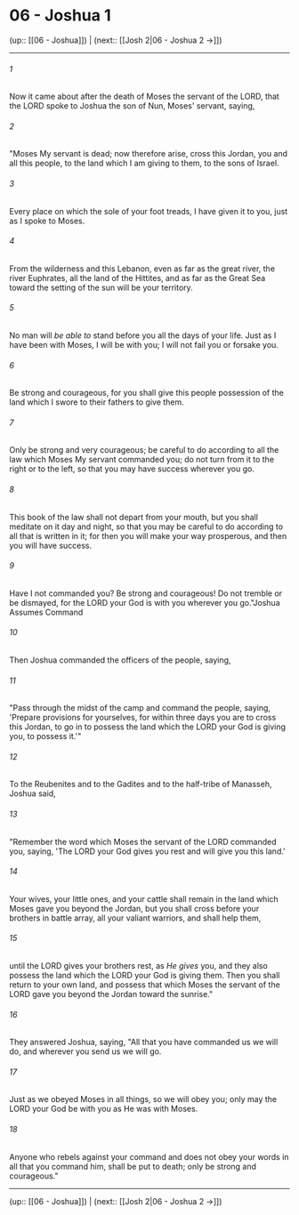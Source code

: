 # 06 - Joshua 1

(up:: [[06 - Joshua]]) | (next:: [[Josh 2|06 - Joshua 2 →]])

***


###### 1 
Now it came about after the death of Moses the servant of the LORD, that the LORD spoke to Joshua the son of Nun, Moses' servant, saying, 

###### 2 
"Moses My servant is dead; now therefore arise, cross this Jordan, you and all this people, to the land which I am giving to them, to the sons of Israel. 

###### 3 
Every place on which the sole of your foot treads, I have given it to you, just as I spoke to Moses. 

###### 4 
From the wilderness and this Lebanon, even as far as the great river, the river Euphrates, all the land of the Hittites, and as far as the Great Sea toward the setting of the sun will be your territory. 

###### 5 
No man will _be able to_ stand before you all the days of your life. Just as I have been with Moses, I will be with you; I will not fail you or forsake you. 

###### 6 
Be strong and courageous, for you shall give this people possession of the land which I swore to their fathers to give them. 

###### 7 
Only be strong and very courageous; be careful to do according to all the law which Moses My servant commanded you; do not turn from it to the right or to the left, so that you may have success wherever you go. 

###### 8 
This book of the law shall not depart from your mouth, but you shall meditate on it day and night, so that you may be careful to do according to all that is written in it; for then you will make your way prosperous, and then you will have success. 

###### 9 
Have I not commanded you? Be strong and courageous! Do not tremble or be dismayed, for the LORD your God is with you wherever you go."Joshua Assumes Command 

###### 10 
Then Joshua commanded the officers of the people, saying, 

###### 11 
"Pass through the midst of the camp and command the people, saying, 'Prepare provisions for yourselves, for within three days you are to cross this Jordan, to go in to possess the land which the LORD your God is giving you, to possess it.'" 

###### 12 
To the Reubenites and to the Gadites and to the half-tribe of Manasseh, Joshua said, 

###### 13 
"Remember the word which Moses the servant of the LORD commanded you, saying, 'The LORD your God gives you rest and will give you this land.' 

###### 14 
Your wives, your little ones, and your cattle shall remain in the land which Moses gave you beyond the Jordan, but you shall cross before your brothers in battle array, all your valiant warriors, and shall help them, 

###### 15 
until the LORD gives your brothers rest, as _He gives_ you, and they also possess the land which the LORD your God is giving them. Then you shall return to your own land, and possess that which Moses the servant of the LORD gave you beyond the Jordan toward the sunrise." 

###### 16 
They answered Joshua, saying, "All that you have commanded us we will do, and wherever you send us we will go. 

###### 17 
Just as we obeyed Moses in all things, so we will obey you; only may the LORD your God be with you as He was with Moses. 

###### 18 
Anyone who rebels against your command and does not obey your words in all that you command him, shall be put to death; only be strong and courageous."

***

(up:: [[06 - Joshua]]) | (next:: [[Josh 2|06 - Joshua 2 →]])
